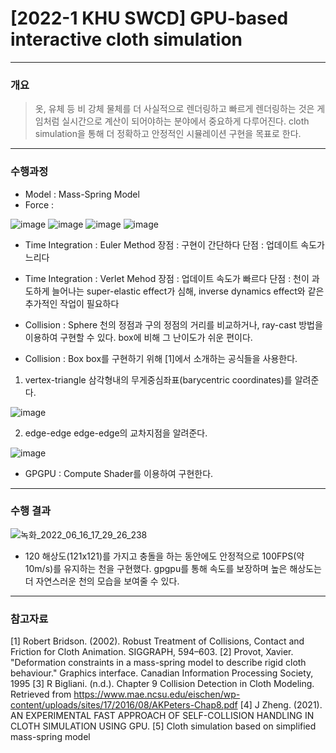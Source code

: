 # [2022-1 KHU SWCD] GPU-based interactive cloth simulation  
------------------------
### 개요
> 옷, 유체 등 비 강체 물체를 더 사실적으로 렌더링하고 빠르게 렌더링하는 것은 게임처럼 실시간으로 계산이 되어야하는 분야에서 중요하게 다루어진다. cloth simulation을 통해 더 정확하고 안정적인 시뮬레이션 구현을 목표로 한다.  

------------------------
### 수행과정
- Model : Mass-Spring Model
- Force : 

![image](https://user-images.githubusercontent.com/49023736/174028044-fda86409-ad5a-4820-a6b5-b2de242fd008.png)
![image](https://user-images.githubusercontent.com/49023736/174028127-beffa819-0099-4e91-a683-54462332ffff.png)
![image](https://user-images.githubusercontent.com/49023736/174027566-8ed46264-6fb7-4136-b5dd-8e33535d414e.png)
![image](https://user-images.githubusercontent.com/49023736/174027599-7c596f51-002a-4b6a-8ae3-461b421da1ec.png)


- Time Integration : Euler Method
장점 : 구현이 간단하다
단점 : 업데이트 속도가 느리다
- Time Integration : Verlet Mehod
장점 : 업데이트 속도가 빠르다
단점 : 천이 과도하게 늘어나는 super-elastic effect가 심해, inverse dynamics effect와 같은 추가적인 작업이 필요하다

- Collision : Sphere
천의 정점과 구의 정점의 거리를 비교하거나, ray-cast 방법을 이용하여 구현할 수 있다. box에 비해 그 난이도가 쉬운 편이다.

- Collision : Box
box를 구현하기 위해 [1]에서 소개하는 공식들을 사용한다.

1. vertex-triangle
삼각형내의 무게중심좌표(barycentric coordinates)를 알려준다.

![image](https://user-images.githubusercontent.com/49023736/174027692-3beb62d3-00a8-4191-a86e-a88bbd094d45.png)

2. edge-edge
edge-edge의 교차지점을 알려준다.

![image](https://user-images.githubusercontent.com/49023736/174027771-692d86d6-95c5-46b7-8bc5-8567583a2afd.png)

- GPGPU : Compute Shader를 이용하여 구현한다.

------------------------
### 수행 결과
![녹화_2022_06_16_17_29_26_238](https://user-images.githubusercontent.com/49023736/174027942-b30fbf91-03f6-4324-96a9-3d8f7b1a9a8f.gif)

- 120 해상도(121x121)를 가지고 충돌을 하는 동안에도 안정적으로 100FPS(약 10m/s)를 유지하는 천을 구현했다. gpgpu를 통해 속도를 보장하며 높은 해상도는 더 자연스러운 천의 모습을 보여줄 수 있다.


------------------------
### 참고자료

[1] Robert Bridson. (2002). Robust Treatment of Collisions, Contact and Friction for Cloth Animation. SIGGRAPH, 594–603.
[2] Provot, Xavier. "Deformation constraints in a mass-spring model to describe rigid cloth behaviour." Graphics interface. Canadian Information Processing Society, 1995
[3] R Bigliani. (n.d.). Chapter 9 Collision Detection in Cloth Modeling. Retrieved from https://www.mae.ncsu.edu/eischen/wp-content/uploads/sites/17/2016/08/AKPeters-Chap8.pdf
[4] J Zheng. (2021). AN EXPERIMENTAL FAST APPROACH OF SELF-COLLISION  HANDLING IN CLOTH SIMULATION USING GPU.
[5] Cloth simulation based on simplified mass-spring model
